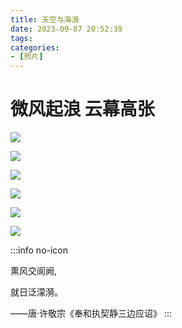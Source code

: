 ```yaml
---
title: 天空与海浪
date: 2023-09-07 20:52:39
tags:
categories:
- [照片]
---
```


# 微风起浪 云幕高张

![](IMG_20230711_213339.jpg)

![](IMG_20230711_213425.jpg)

![](IMG_20230711_213550.jpg)

![](IMG_20230711_213646.jpg)

![](IMG_20230711_213747.jpg)

![](IMG_20230907_204601.jpg)

:::info no-icon

熏风交阆阙,

就日泛濛漪。 

——唐·许敬宗《奉和执契静三边应诏》
:::
